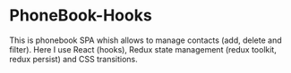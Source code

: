 # PhoneBook-Hooks
This is phonebook SPA whish allows to manage contacts (add, delete and filter). Here I use React (hooks), Redux state management (redux toolkit, redux persist) and CSS transitions.
